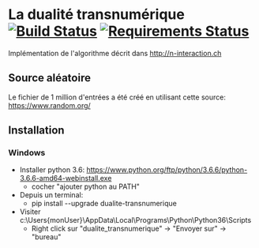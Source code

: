 # La dualité transnumérique [![Build Status](https://travis-ci.com/camptocamp/fehlmann_dualite.svg?branch=master)](https://travis-ci.com/camptocamp/fehlmann_dualite) [![Requirements Status](https://requires.io/github/camptocamp/fehlmann_dualite/requirements.svg?branch=requires-io-master)](https://requires.io/github/camptocamp/fehlmann_dualite/requirements/?branch=requires-io-master)

Implémentation de l'algorithme décrit dans http://n-interaction.ch


## Source aléatoire

Le fichier de 1 million d'entrées a été créé en utilisant cette source: https://www.random.org/


## Installation

### Windows

* Installer python 3.6: https://www.python.org/ftp/python/3.6.6/python-3.6.6-amd64-webinstall.exe
  * cocher "ajouter python au PATH"
* Depuis un terminal:
  * pip install --upgrade dualite-transnumerique
* Visiter c:\Users\{monUser}\AppData\Local\Programs\Python\Python36\Scripts
  * Right click sur "dualite_transnumerique" -> "Envoyer sur" -> "bureau"
